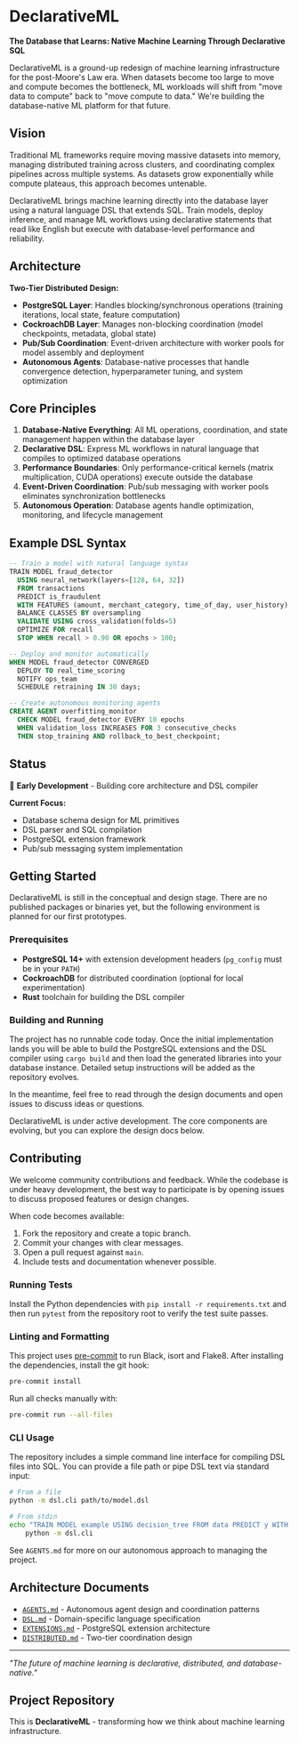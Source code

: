 # DeclarativeML

**The Database that Learns: Native Machine Learning Through Declarative SQL**

DeclarativeML is a ground-up redesign of machine learning infrastructure for the post-Moore's Law era. When datasets become too large to move and compute becomes the bottleneck, ML workloads will shift from "move data to compute" back to "move compute to data." We're building the database-native ML platform for that future.

## Vision

Traditional ML frameworks require moving massive datasets into memory, managing distributed training across clusters, and coordinating complex pipelines across multiple systems. As datasets grow exponentially while compute plateaus, this approach becomes untenable.

DeclarativeML brings machine learning directly into the database layer using a natural language DSL that extends SQL. Train models, deploy inference, and manage ML workflows using declarative statements that read like English but execute with database-level performance and reliability.

## Architecture

**Two-Tier Distributed Design:**
- **PostgreSQL Layer**: Handles blocking/synchronous operations (training iterations, local state, feature computation)
- **CockroachDB Layer**: Manages non-blocking coordination (model checkpoints, metadata, global state)
- **Pub/Sub Coordination**: Event-driven architecture with worker pools for model assembly and deployment
- **Autonomous Agents**: Database-native processes that handle convergence detection, hyperparameter tuning, and system optimization

## Core Principles

1. **Database-Native Everything**: All ML operations, coordination, and state management happen within the database layer
2. **Declarative DSL**: Express ML workflows in natural language that compiles to optimized database operations
3. **Performance Boundaries**: Only performance-critical kernels (matrix multiplication, CUDA operations) execute outside the database
4. **Event-Driven Coordination**: Pub/sub messaging with worker pools eliminates synchronization bottlenecks
5. **Autonomous Operation**: Database agents handle optimization, monitoring, and lifecycle management

## Example DSL Syntax

```sql
-- Train a model with natural language syntax
TRAIN MODEL fraud_detector
  USING neural_network(layers=[128, 64, 32])
  FROM transactions
  PREDICT is_fraudulent
  WITH FEATURES (amount, merchant_category, time_of_day, user_history)
  BALANCE CLASSES BY oversampling
  VALIDATE USING cross_validation(folds=5)
  OPTIMIZE FOR recall
  STOP WHEN recall > 0.90 OR epochs > 100;

-- Deploy and monitor automatically
WHEN MODEL fraud_detector CONVERGED
  DEPLOY TO real_time_scoring
  NOTIFY ops_team
  SCHEDULE retraining IN 30 days;

-- Create autonomous monitoring agents
CREATE AGENT overfitting_monitor
  CHECK MODEL fraud_detector EVERY 10 epochs
  WHEN validation_loss INCREASES FOR 3 consecutive_checks
  THEN stop_training AND rollback_to_best_checkpoint;
```

## Status

🚧 **Early Development** - Building core architecture and DSL compiler

**Current Focus:**
- Database schema design for ML primitives
- DSL parser and SQL compilation
- PostgreSQL extension framework
- Pub/sub messaging system implementation

## Getting Started


DeclarativeML is still in the conceptual and design stage. There are no
published packages or binaries yet, but the following environment is planned for
our first prototypes.

### Prerequisites

- **PostgreSQL 14+** with extension development headers (`pg_config` must be in
  your `PATH`)
- **CockroachDB** for distributed coordination (optional for local
  experimentation)
- **Rust** toolchain for building the DSL compiler

### Building and Running

The project has no runnable code today. Once the initial implementation lands
you will be able to build the PostgreSQL extensions and the DSL compiler using
`cargo build` and then load the generated libraries into your database instance.
Detailed setup instructions will be added as the repository evolves.

In the meantime, feel free to read through the design documents and open issues
to discuss ideas or questions.

DeclarativeML is under active development. The core components are evolving, but you can explore the design docs below.


## Contributing

We welcome community contributions and feedback. While the codebase is under
heavy development, the best way to participate is by opening issues to discuss
proposed features or design changes.

When code becomes available:

1. Fork the repository and create a topic branch.
2. Commit your changes with clear messages.
3. Open a pull request against `main`.
4. Include tests and documentation whenever possible.

### Running Tests

Install the Python dependencies with `pip install -r requirements.txt` and then
run `pytest` from the repository root to verify the test suite passes.

### Linting and Formatting

This project uses [pre-commit](https://pre-commit.com/) to run Black, isort and
Flake8. After installing the dependencies, install the git hook:

```bash
pre-commit install
```

Run all checks manually with:

```bash
pre-commit run --all-files
```

### CLI Usage

The repository includes a simple command line interface for compiling DSL files
into SQL. You can provide a file path or pipe DSL text via standard input:

```bash
# From a file
python -m dsl.cli path/to/model.dsl

# From stdin
echo "TRAIN MODEL example USING decision_tree FROM data PREDICT y WITH FEATURES(x)" | \
    python -m dsl.cli
```

See `AGENTS.md` for more on our autonomous approach to managing the project.

## Architecture Documents

- [`AGENTS.md`](AGENTS.md) - Autonomous agent design and coordination patterns
- [`DSL.md`](DSL.md) - Domain-specific language specification
- [`EXTENSIONS.md`](EXTENSIONS.md) - PostgreSQL extension architecture
- [`DISTRIBUTED.md`](DISTRIBUTED.md) - Two-tier coordination design

---

*"The future of machine learning is declarative, distributed, and database-native."*

## Project Repository

This is **DeclarativeML** - transforming how we think about machine learning infrastructure.
